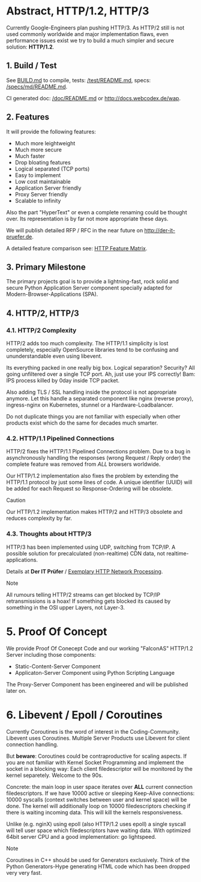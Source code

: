 # Abstract, HTTP/1.2, HTTP/3

Currently Google-Engineers plan pushing HTTP/3. As HTTP/2 still is not used commonly worldwide and
major implementation flaws, even performance issues exist we try to build a much simpler and secure
solution: **HTTP/1.2**.

## 1. Build / Test

See [BUILD.md](BUILD.md) to compile, tests: [/test/README.md](/test/README.md), specs: [/specs/md/README.md](/specs/md/README.md).

CI generated doc: [/doc/README.md](/doc/README.md) or http://docs.webcodex.de/wap.

## 2. Features

It will provide the following features:

- Much more leightweight
- Much more secure
- Much faster
- Drop bloating features
- Logical separated (TCP ports)
- Easy to implement
- Low cost maintainable
- Application Server friendly
- Proxy Server friendly
- Scalable to infinity

Also the part "HyperText" or even a complete renaming could be thought over. Its representation is by far not
more appropriate these days.

We will publish detailed RFP / RFC in the near future on http://der-it-pruefer.de.

A detailed feature comparison see: [HTTP Feature Matrix](FEATURE-MATRIX.md).

## 3. Primary Milestone

The primary projects goal is to provide a lightning-fast, rock solid and secure Python Application Server component
specially adapted for Modern-Browser-Applications (SPA).

## 4. HTTP/2, HTTP/3

### 4.1. HTTP/2 Complexity

HTTP/2 adds too much complexity. The HTTP/1.1 simplicity is lost completely, especially OpenSource libraries
tend to be confusing and ununderstandable even using libevent.

Its everything packed in one really big box. Logical separation? Security? All going unfiltered over a single
TCP port. Ah, just use your IPS correctly! Bam: IPS process killed by 0day inside TCP packet.

Also adding TLS / SSL handling inside the protocol is not appropriate anymore. Let this handle a separated
component like nginx (reverse proxy), ingress-nginx on Kubernetes, stunnel or a Hardware-Loadbalancer.

Do not duplicate things you are not familiar with especially when other products exist which do the same
for decades much smarter.

### 4.2. HTTP/1.1 Pipelined Connections

HTTP/2 fixes the HTTP/1.1 Pipelined Connections problem. Due to a bug in asynchronously handling the responses
(wrong Request / Reply order) the complete feature was removed from *ALL* browsers worldwide.

Our HTTP/1.2 implementation also fixes the problem by extending the HTTP/1.1 protocol by just some lines of code.
A unique identifier (UUID) will be added for each Request so Response-Ordering will be obsolete.

>[!CAUTION]
> Our HTTP/1.2 implementation makes HTTP/2 and HTTP/3 obsolete and reduces complexity by far.

### 4.3. Thoughts about HTTP/3

HTTP/3 has been implemented using UDP, switching from TCP/IP. A possible solution for precalculated (non-realtime) CDN data, not realtime-applications.

Details at **Der IT Prüfer** / [Exemplary HTTP Network Processing](http://der-it-pruefer.de/).

>[!NOTE]
> All rumours telling HTTP/2 streams can get blocked by TCP/IP retransmissions is a hoax! If something gets blocked its caused by something in the OSI upper Layers, not Layer-3.

# 5. Proof Of Concept

We provide Proof Of Conecept Code and our working "FalconAS" HTTP/1.2 Server including those components:

- Static-Content-Server Component
- Applicaton-Server Component using Python Scripting Language

The Proxy-Server Component has been engineered and will be published later on.

# 6. Libevent / Epoll / Coroutines

Currently Coroutines is the word of interest in the Coding-Community. Libevent uses Coroutines.
Multiple Server Products use Libevent for client connection handling. 

But **beware**: Coroutines could be contraproductive for scaling aspects. If you are not familiar with
Kernel Socket Programming and implement the socket in a blocking way: Each client filedescriptor will be
monitored by the kernel separetely. Welcome to the 90s.

Concrete: the main loop in user space iterates over **ALL** current connection filedescriptors. If we have
10000 active or sleeping Keep-Alive connections: 10000 syscalls (context switches between user and kernel
space) will be done. The kernel will additionally loop on 10000 filedescriptors checking if there is
waiting incoming data. This will kill the kernels responsiveness.

Unlike (e.g. nginX) using epoll (also HTTP/1.2 uses epoll) a single syscall will tell user space which
filedescriptors have waiting data. With optimized 64bit server CPU and a good implementation: go lightspeed.

>[!NOTE]
> Coroutines in C++ should be used for Generators exclusively. Think of the Python Generators-Hype generating HTML code which has been dropped very very fast.
